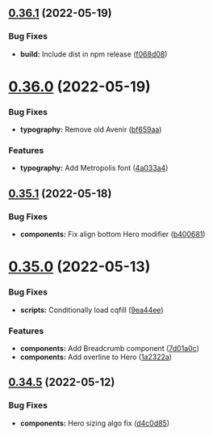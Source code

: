 ## [0.36.1](https://github.com/jacecotton/tcds/compare/v0.36.0...v0.36.1) (2022-05-19)


### Bug Fixes

* **build:** Include dist in npm release ([f068d08](https://github.com/jacecotton/tcds/commit/f068d08819b85941240dda06ba7cc09a9befcc16))



# [0.36.0](https://github.com/jacecotton/tcds/compare/v0.35.1...v0.36.0) (2022-05-19)


### Bug Fixes

* **typography:** Remove old Avenir ([bf659aa](https://github.com/jacecotton/tcds/commit/bf659aa4f59b0e94b4242eae1de8eeb5cee70404))


### Features

* **typography:** Add Metropolis font ([4a033a4](https://github.com/jacecotton/tcds/commit/4a033a4e7b64f0f01b5be7e96dda5f4c1901fd2c))



## [0.35.1](https://github.com/jacecotton/tcds/compare/v0.35.0...v0.35.1) (2022-05-18)


### Bug Fixes

* **components:** Fix align bottom Hero modifier ([b400681](https://github.com/jacecotton/tcds/commit/b40068187412ea4cf9b84be498fcc4ac241353f2))



# [0.35.0](https://github.com/jacecotton/tcds/compare/v0.34.5...v0.35.0) (2022-05-13)


### Bug Fixes

* **scripts:** Conditionally load cqfill ([9ea44ee](https://github.com/jacecotton/tcds/commit/9ea44ee82c7bae91697fceaa4c4978813abd8df1))


### Features

* **components:** Add Breadcrumb component ([7d01a0c](https://github.com/jacecotton/tcds/commit/7d01a0c112c5a02fc2afc0b88643eac896a6b73d))
* **components:** Add overline to Hero ([1a2322a](https://github.com/jacecotton/tcds/commit/1a2322a9302c8a0b71017f680f92590490033f45))



## [0.34.5](https://github.com/jacecotton/tcds/compare/v0.34.4...v0.34.5) (2022-05-12)


### Bug Fixes

* **components:** Hero sizing algo fix ([d4c0d85](https://github.com/jacecotton/tcds/commit/d4c0d85bd09cc4ad2b1cd7c51caf013008702313))



